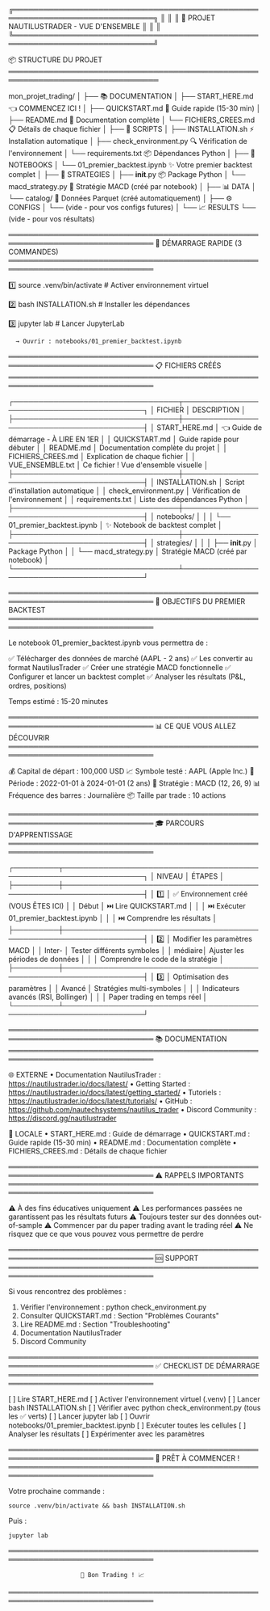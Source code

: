 ╔══════════════════════════════════════════════════════════════════════════════╗
║                                                                              ║
║                 🎯 PROJET NAUTILUSTRADER - VUE D'ENSEMBLE                   ║
║                                                                              ║
╚══════════════════════════════════════════════════════════════════════════════╝

📦 STRUCTURE DU PROJET
════════════════════════════════════════════════════════════════════════════════

mon_projet_trading/
│
├── 📚 DOCUMENTATION
│   ├── START_HERE.md              👈 COMMENCEZ ICI !
│   ├── QUICKSTART.md              🚀 Guide rapide (15-30 min)
│   ├── README.md                  📖 Documentation complète
│   └── FICHIERS_CREES.md          📋 Détails de chaque fichier
│
├── 🔧 SCRIPTS
│   ├── INSTALLATION.sh            ⚡ Installation automatique
│   ├── check_environment.py       🔍 Vérification de l'environnement
│   └── requirements.txt           📦 Dépendances Python
│
├── 📓 NOTEBOOKS
│   └── 01_premier_backtest.ipynb  ✨ Votre premier backtest complet
│
├── 🎯 STRATEGIES
│   ├── __init__.py                📦 Package Python
│   └── macd_strategy.py           🎯 Stratégie MACD (créé par notebook)
│
├── 📊 DATA
│   └── catalog/                   💾 Données Parquet (créé automatiquement)
│
├── ⚙️  CONFIGS
│   └── (vide - pour vos configs futures)
│
└── 📈 RESULTS
    └── (vide - pour vos résultats)


═══════════════════════════════════════════════════════════════════════════════
🚀 DÉMARRAGE RAPIDE (3 COMMANDES)
═══════════════════════════════════════════════════════════════════════════════

  1️⃣  source .venv/bin/activate     # Activer environnement virtuel
  
  2️⃣  bash INSTALLATION.sh          # Installer les dépendances
  
  3️⃣  jupyter lab                   # Lancer JupyterLab
  
      → Ouvrir : notebooks/01_premier_backtest.ipynb


═══════════════════════════════════════════════════════════════════════════════
📋 FICHIERS CRÉÉS
═══════════════════════════════════════════════════════════════════════════════

┌─────────────────────────────────┬──────────────────────────────────────────┐
│ FICHIER                         │ DESCRIPTION                              │
├─────────────────────────────────┼──────────────────────────────────────────┤
│ START_HERE.md                   │ 👈 Guide de démarrage - À LIRE EN 1ER  │
│ QUICKSTART.md                   │ Guide rapide pour débuter                │
│ README.md                       │ Documentation complète du projet         │
│ FICHIERS_CREES.md               │ Explication de chaque fichier            │
│ VUE_ENSEMBLE.txt                │ Ce fichier ! Vue d'ensemble visuelle     │
├─────────────────────────────────┼──────────────────────────────────────────┤
│ INSTALLATION.sh                 │ Script d'installation automatique        │
│ check_environment.py            │ Vérification de l'environnement          │
│ requirements.txt                │ Liste des dépendances Python             │
├─────────────────────────────────┼──────────────────────────────────────────┤
│ notebooks/                      │                                          │
│ └── 01_premier_backtest.ipynb   │ ✨ Notebook de backtest complet         │
├─────────────────────────────────┼──────────────────────────────────────────┤
│ strategies/                     │                                          │
│ ├── __init__.py                 │ Package Python                           │
│ └── macd_strategy.py            │ Stratégie MACD (créé par notebook)       │
└─────────────────────────────────┴──────────────────────────────────────────┘


═══════════════════════════════════════════════════════════════════════════════
🎯 OBJECTIFS DU PREMIER BACKTEST
═══════════════════════════════════════════════════════════════════════════════

Le notebook 01_premier_backtest.ipynb vous permettra de :

  ✅ Télécharger des données de marché (AAPL - 2 ans)
  ✅ Les convertir au format NautilusTrader
  ✅ Créer une stratégie MACD fonctionnelle
  ✅ Configurer et lancer un backtest complet
  ✅ Analyser les résultats (P&L, ordres, positions)
  
Temps estimé : 15-20 minutes


═══════════════════════════════════════════════════════════════════════════════
📊 CE QUE VOUS ALLEZ DÉCOUVRIR
═══════════════════════════════════════════════════════════════════════════════

💰 Capital de départ    : 100,000 USD
📈 Symbole testé        : AAPL (Apple Inc.)
📅 Période              : 2022-01-01 à 2024-01-01 (2 ans)
🎯 Stratégie            : MACD (12, 26, 9)
📊 Fréquence des barres : Journalière
📦 Taille par trade     : 10 actions


═══════════════════════════════════════════════════════════════════════════════
🎓 PARCOURS D'APPRENTISSAGE
═══════════════════════════════════════════════════════════════════════════════

┌─────────┬──────────────────────────────────────────────────────────────────┐
│ NIVEAU  │ ÉTAPES                                                           │
├─────────┼──────────────────────────────────────────────────────────────────┤
│ 1️⃣      │ ✅ Environnement créé (VOUS ÊTES ICI)                           │
│ Début   │ ⏭️  Lire QUICKSTART.md                                           │
│         │ ⏭️  Exécuter 01_premier_backtest.ipynb                           │
│         │ ⏭️  Comprendre les résultats                                     │
├─────────┼──────────────────────────────────────────────────────────────────┤
│ 2️⃣      │ Modifier les paramètres MACD                                     │
│ Inter-  │ Tester différents symboles                                       │
│ médiaire│ Ajuster les périodes de données                                  │
│         │ Comprendre le code de la stratégie                               │
├─────────┼──────────────────────────────────────────────────────────────────┤
│ 3️⃣      │ Optimisation des paramètres                                      │
│ Avancé  │ Stratégies multi-symboles                                        │
│         │ Indicateurs avancés (RSI, Bollinger)                             │
│         │ Paper trading en temps réel                                      │
└─────────┴──────────────────────────────────────────────────────────────────┘


═══════════════════════════════════════════════════════════════════════════════
📚 DOCUMENTATION
═══════════════════════════════════════════════════════════════════════════════

🌐 EXTERNE
  • Documentation NautilusTrader : https://nautilustrader.io/docs/latest/
  • Getting Started             : https://nautilustrader.io/docs/latest/getting_started/
  • Tutoriels                   : https://nautilustrader.io/docs/latest/tutorials/
  • GitHub                      : https://github.com/nautechsystems/nautilus_trader
  • Discord Community           : https://discord.gg/nautilustrader

📖 LOCALE
  • START_HERE.md      : Guide de démarrage
  • QUICKSTART.md      : Guide rapide (15-30 min)
  • README.md          : Documentation complète
  • FICHIERS_CREES.md  : Détails de chaque fichier


═══════════════════════════════════════════════════════════════════════════════
⚠️  RAPPELS IMPORTANTS
═══════════════════════════════════════════════════════════════════════════════

  ⚠️  À des fins éducatives uniquement
  ⚠️  Les performances passées ne garantissent pas les résultats futurs
  ⚠️  Toujours tester sur des données out-of-sample
  ⚠️  Commencer par du paper trading avant le trading réel
  ⚠️  Ne risquez que ce que vous pouvez vous permettre de perdre


═══════════════════════════════════════════════════════════════════════════════
🆘 SUPPORT
═══════════════════════════════════════════════════════════════════════════════

Si vous rencontrez des problèmes :

  1. Vérifier l'environnement    : python check_environment.py
  2. Consulter QUICKSTART.md     : Section "Problèmes Courants"
  3. Lire README.md              : Section "Troubleshooting"
  4. Documentation NautilusTrader
  5. Discord Community


═══════════════════════════════════════════════════════════════════════════════
✅ CHECKLIST DE DÉMARRAGE
═══════════════════════════════════════════════════════════════════════════════

  [ ] Lire START_HERE.md
  [ ] Activer l'environnement virtuel (.venv)
  [ ] Lancer bash INSTALLATION.sh
  [ ] Vérifier avec python check_environment.py (tous les ✅ verts)
  [ ] Lancer jupyter lab
  [ ] Ouvrir notebooks/01_premier_backtest.ipynb
  [ ] Exécuter toutes les cellules
  [ ] Analyser les résultats
  [ ] Expérimenter avec les paramètres


═══════════════════════════════════════════════════════════════════════════════
🎉 PRÊT À COMMENCER !
═══════════════════════════════════════════════════════════════════════════════

Votre prochaine commande :

    source .venv/bin/activate && bash INSTALLATION.sh

Puis :

    jupyter lab


═══════════════════════════════════════════════════════════════════════════════

                        🚀 Bon Trading ! 📈

═══════════════════════════════════════════════════════════════════════════════
